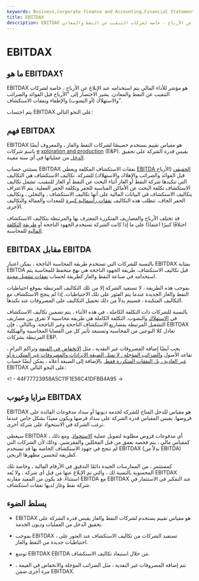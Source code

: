 ```yaml
---
keywords: Business,Corporate Finance and Accounting,Financial Statements
title: EBITDAX
description: EBITDAX هو مؤشر للأداء المالي يستخدم عند الإبلاغ عن الأرباح ، خاصة لشركات التنقيب عن النفط والمعادن.
---
```


# EBITDAX
## ما هو EBITDAX؟

EBITDAX هو مؤشر للأداء المالي يتم استخدامه عند الإبلاغ عن الأرباح ، خاصة لشركات التنقيب عن النفط والمعادن. يشير الاختصار إلى "الأرباح قبل الفوائد والضرائب والاستهلاك (أو النضوب) والإطفاء ونفقات الاستكشاف".

يتم احتساب EBITDAX على النحو التالي:

## فهم EBITDAX

EBITDAX هو مقياس تقييم يستخدم خصيصًا لشركات النفط والغاز ، والمعروف أيضًا باسم شركات [e](/exploration-production-company) [xploration and production](/exploration-production-company) (E&P). يقيس قدرة الشركة على تحقيق [الدخل](/income) من عملياتها في أي سنة معينة.

يستثني حساب EBITDAX نفقات الاستكشاف المكلفة ويعطي [EBITDA الحقيقي](/ebitda) (الأرباح قبل الفوائد والضرائب والإهلاك والاستهلاك) للشركة. تكاليف الاستكشاف هي التكاليف التي تتكبدها شركة النفط أو الغاز أثناء البحث عن النفط أو الغاز للتنقيب. تشمل تكاليف الاستكشاف تكلفة البحث عن الأماكن المناسبة للحفر وتكلفة الحفر الفعلية. يتم الاعتراف بتكاليف الاستكشاف في البيانات المالية على أنها تكاليف الاستكشاف ، والتخلي ، وتكاليف الحفر الجاف. تتطلب هذه التكاليف [نفقات رأسمالية كبيرة](/capitalexpenditure) للمعدات والعمالة والتكاليف الأخرى.

قد تختلف الأرباح والمصاريف المتكررة المعترف بها والمرتبطة بتكاليف الاستكشاف اختلافًا كبيرًا اعتمادًا على ما إذا كانت الشركة تستخدم الجهود الناجحة أو [طريقة](/full-cost-method) [التكلفة المالية](/full-cost-method) للمحاسبة.

## EBITDAX مقابل EBITDA

بالنسبة للشركات التي تستخدم طريقة المحاسبة الناجحة ، يمكن اعتبار EBITDAX بمثابة EBITDA قبل تكاليف الاستكشاف. طريقة الجهود الناجحة هي نهج متحفظ للمحاسبة يتم استخدامه في صناعة النفط والغاز كطريقة لحساب [نفقات تشغيل معينة](/operating_expense).

بموجب هذه الطريقة ، لا تستفيد الشركة إلا من تلك التكاليف المرتبطة بموقع احتياطيات النفط والغاز الجديدة عندما يتم العثور على تلك الاحتياطيات. إذا لم ينجح الاستكشاف مع التكاليف المتكبدة ، فسيتم بدلاً من ذلك تحميل التكاليف على المصروفات عند تكبدها.

بالنسبة للشركات ذات التكلفة الكاملة ، في هذه الأثناء ، يتم تضمين تكاليف الاستكشاف في [الاستهلاك](/depreciation) والنضوب. التكلفة الكاملة هي طريقة محاسبية لا تفرق بين مصاريف التشغيل المرتبطة بمشاريع الاستكشاف الناجحة وغير الناجحة. وبالتالي ، فإن EBITDAX تعادل كلا النوعين من المحاسبة وتستبعد تأثير كل من القضايا المحاسبية والهيكلية المرتبطة بشركات E&P.

، يجب أيضًا إضافة المصروفات غير النقدية ، مثل [الانخفاض في القيمة](/impairment) وتراكم التزام تقاعد الأصول [والضرائب المؤجلة . لا تمثل الصيغة الإيرادات والمصروفات غير المتكررة أو غير العادية ، بل النفقات المتكررة فقط.](/deferredtaxliability) بالإضافة إلى الصيغة أعلاه ، يمكن أيضًا حساب EBITDAX على النحو التالي:

<! - 44F77723958A5C11F1E56C41DFBB4A95 ->

## مزايا وعيوب EBITDAX

EBITDAX هو مقياس للدخل المتاح للشركة لخدمة ديونها أو سداد مدفوعات الفائدة على قروضها. يقيس المقياس قدرة الشركة على سداد قرضها ويكون مفيدًا بشكل خاص عندما ترغب الشركة في الاستحواذ على شركة أخرى.

سيغطي EBITDAX أي مدفوعات قروض مطلوبة لتمويل عملية [الاستحواذ](/takeover). ومع ذلك ، كمقياس مالي ، يتم فحصه بعمق من قبل المحللين والمقرضين. وذلك لأن الشركات التي لم تنجح في جهود الاستكشاف الخاصة بها قد تستخدم EBITDAX (بدلاً من EBITDA) كطريقة لتحسين مظهرها الربحي.

كمستثمر ، من الممارسات الجيدة دائمًا التدقيق في الأرقام المالية ، وخاصة تلك المحسوبة بالنسبة لك ، والتي تم الإبلاغ عنها من قبل أي شركة ، ولا يُعد EBITDAX استثناءً. قد يكون من المفيد مقارنة EBITDA مع EBITDAX عند التفكير في الاستثمار في شركة نفط وغاز لديها نفقات استكشاف.

## يسلط الضوء

- EBITDAX هو مقياس تقييم يستخدم لشركات النفط والغاز يقيس قدرة الشركة على تحقيق الدخل من العمليات وديون الخدمة.

- بموجب EBITDAX ، تستفيد الشركات من تكاليف الاستكشاف عند العثور على احتياطيات جديدة من النفط والغاز.

- توسع EBITDAX EBITDA من خلال استبعاد تكاليف الاستكشاف.

- تتم إضافة المصروفات غير النقدية ، مثل الضرائب المؤجلة والانخفاض في القيمة ، مرة أخرى ضمن EBITDAX.

